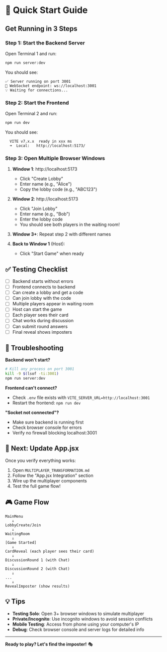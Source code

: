 # 🚀 Quick Start Guide

## Get Running in 3 Steps

### Step 1: Start the Backend Server

Open Terminal 1 and run:

```bash
npm run server:dev
```

You should see:
```
✅ Server running on port 3001
🔗 WebSocket endpoint: ws://localhost:3001
💡 Waiting for connections...
```

### Step 2: Start the Frontend

Open Terminal 2 and run:

```bash
npm run dev
```

You should see:
```
  VITE v7.x.x  ready in xxx ms
  ➜  Local:   http://localhost:5173/
```

### Step 3: Open Multiple Browser Windows

1. **Window 1**: http://localhost:5173
   - Click "Create Lobby"
   - Enter name (e.g., "Alice")
   - Copy the lobby code (e.g., "ABC123")

2. **Window 2**: http://localhost:5173
   - Click "Join Lobby"
   - Enter name (e.g., "Bob")
   - Enter the lobby code
   - You should see both players in the waiting room!

3. **Window 3+**: Repeat step 2 with different names

4. **Back to Window 1** (Host):
   - Click "Start Game" when ready

## ✅ Testing Checklist

- [ ] Backend starts without errors
- [ ] Frontend connects to backend
- [ ] Can create a lobby and get a code
- [ ] Can join lobby with the code
- [ ] Multiple players appear in waiting room
- [ ] Host can start the game
- [ ] Each player sees their card
- [ ] Chat works during discussion
- [ ] Can submit round answers
- [ ] Final reveal shows imposters

## 🐛 Troubleshooting

**Backend won't start?**
```bash
# Kill any process on port 3001
kill -9 $(lsof -ti:3001)
npm run server:dev
```

**Frontend can't connect?**
- Check `.env` file exists with `VITE_SERVER_URL=http://localhost:3001`
- Restart the frontend: `npm run dev`

**"Socket not connected"?**
- Make sure backend is running first
- Check browser console for errors
- Verify no firewall blocking localhost:3001

## 📝 Next: Update App.jsx

Once you verify everything works:

1. Open `MULTIPLAYER_TRANSFORMATION.md`
2. Follow the "App.jsx Integration" section
3. Wire up the multiplayer components
4. Test the full game flow!

## 🎮 Game Flow

```
MainMenu
   ↓
LobbyCreate/Join
   ↓
WaitingRoom
   ↓
[Game Started]
   ↓
CardReveal (each player sees their card)
   ↓
DiscussionRound 1 (with Chat)
   ↓
DiscussionRound 2 (with Chat)
   ↓
...
   ↓
RevealImposter (show results)
```

## 💡 Tips

- **Testing Solo**: Open 3+ browser windows to simulate multiplayer
- **Private/Incognito**: Use incognito windows to avoid session conflicts
- **Mobile Testing**: Access from phone using your computer's IP
- **Debug**: Check browser console and server logs for detailed info

---

**Ready to play? Let's find the imposter!** 🎭
